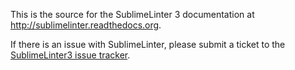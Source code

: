 This is the source for the SublimeLinter 3 documentation at http://sublimelinter.readthedocs.org.

If there is an issue with SublimeLinter, please submit a ticket to the [SublimeLinter3 issue tracker](https://github.com/SublimeLinter/SublimeLinter3/issues).
